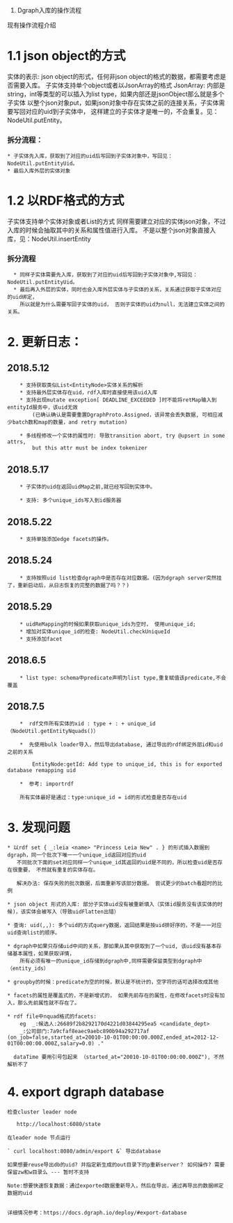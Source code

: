1. Dgraph入库的操作流程

现有操作流程介绍

# 1.1 json object的方式
  实体的表示: json object的形式，任何非json object的格式的数据，都需要考虑是否需要入库。
  子实体支持单个object或者以JsonArray的格式
  JsonArray: 内部是string，int等类型的可以插入为list type，如果内部还是jsonObject那么就是多个子实体
  以整个json对象put，如果json对象中存在实体之前的连接关系，子实体需要写回对应的uid到子实体中，
    这样建立的子实体才是唯一的，不会重复。见：NodeUtil.putEntity。

  ### 拆分流程：
    * 子实体先入库，获取到了对应的uid后写回到子实体对象中，写回见：NodeUtil.putEntityUid。
    * 最后入库外层的实体对象


# 1.2 以RDF格式的方式
  子实体支持单个实体对象或者List<EntityNode>的方式
  同样需要建立对应的实体json对象，不过入库的时候会抽取其中的关系和属性值进行入库。
    不是以整个json对象直接入库，见：NodeUtil.insertEntity

  ### 拆分流程
      * 同样子实体需要先入库，获取到了对应的uid后写回到子实体对象中,写回见：NodeUtil.putEntityUid。
      * 最后再入外层的实体，同时也会入库外层实体与子实体的关系，关系通过获取子实体对应的uid绑定，
        所以就是为什么需要写回子实体的uid， 否则子实体的uid为null，无法建立实体之间的关系。



# 2. 更新日志：

## 2018.5.12
        * 支持获取类似List<EntityNode>实体关系的解析
        * 支持最外层实体存在uid，rdf入库时直接使用该uid入库
        * 支持出现mutate exception[ DEADLINE_EXCEEDED ]时不能将retMap输入到entityId服务中，该uid无效
            (已确认确认是需要重置DgraphProto.Assigned，该异常会丢失数据, 可相应减少batch数和map的数量，and retry mutation)

        * 多线程修改一个实体的属性时: 导致transition abort, try @upsert in some attrs,
            but this attr must be index tokenizer
## 2018.5.17
        * 子实体的uid在返回uidMap之前,就已经写回到实体中。

        * 支持: 多个unique_ids写入到id服务器
## 2018.5.22
        * 支持单独添加edge facets的操作。

## 2018.5.24
        * 支持按照uid list检查dgraph中是否存在对应数据。(因为dgraph server突然挂了，重新启动后，从日志恢复的完整的数据了吗？？)

## 2018.5.29
        * uidReMapping的时候如果获取unique_ids为空时， 使用unique_id;
        * 增加对实体unique_id的检查: NodeUtil.checkUniqueId
        * 支持添加facet

## 2018.6.5

        * list type: schema中predicate声明为list type,重复赋值该predicate,不会覆盖

## 2018.7.5

        *  rdf文件所有实体的xid : type + : + unique_id （NodeUtil.getEntityNquads()）

        *  先使用bulk loader导入，然后导出database, 通过导出的rdf绑定外部id和uid之前的关系
        
            EntityNode:getId: Add type to unique_id, this is for exported database remapping uid

        *  参考: importrdf
        
        所有实体最好是通过：type:unique_id = id的形式检查是否存在uid

        

# 3. 发现问题

    * 以rdf set { _:leia <name> "Princess Leia New" . } 的形式插入数据到dgraph，同一个批次下唯一一个unique_id返回对应的uid
       不同批次下面的set对应同样一个unique_id其返回的uid是不同的，所以检查uid是否存在很重要， 不然就有重复的实体存在。

       解决办法: 保存失败的批次数据，后面重新写该部分数据。 尝试更少的batch看超时的比例

    * json object 形式的入库: 部分子实体uid没有被重新填入（实体id服务没有该实体的时候)，该实体会被写入（导致uidFlatten出错）

    * 查询: uid(,,): 多个uid的方式query数据，返回结果是按uid排好序的，不是一一对应uid查询list的顺序。

    * dgraph中如果只存储uid中间的关系，那如果从其中获取到了一个uid, 该uid没有基本存储基本属性，如果获取详情，
        所有必须有唯一的unique_id存储到dgraph中,同样需要保留类型到dgraph中（entity_ids）

    * groupby的时候：predicate为空的时候，默认是不统计的，空字符的话可选择改成其他

    * facets的属性是覆盖式的，不是新增式的， 如果先前存在的属性，在修改facets时没有加入，那么先前属性就不存在了。

    * rdf file中nquad格式的facets:
        eg  _:候选人:26689f2b8292170d4221d03844295ea5 <candidate_dept>
        _:公司部门:7a9cfaf8eaec9aebc890b94a292717af (on_job=false,started_at=20010-10-01T00:00:00.000Z,ended_at=2012-12-01T00:00:00.000Z,salary=0.0) ."

      dataTime 要用引号包起来 （started_at="20010-10-01T00:00:00.000Z"), 不然解析不了

# 4. export dgraph database

    检查cluster leader node

       http://localhost:6080/state

    在leader node 节点运行

    ` curl localhost:8080/admin/export &` 导出database

    如果想要reuse导出db的uid? 并指定新生成的out目录下的p重新server？ 如何操作? 需要保留zw和w目录么 --- 暂时不支持
 
    Note:想要快速恢复数据：通过exported数据重新导入，然后在导出，通过再导出的数据绑定数据的uid
    

    详细情况参考：https://docs.dgraph.io/deploy/#export-database




